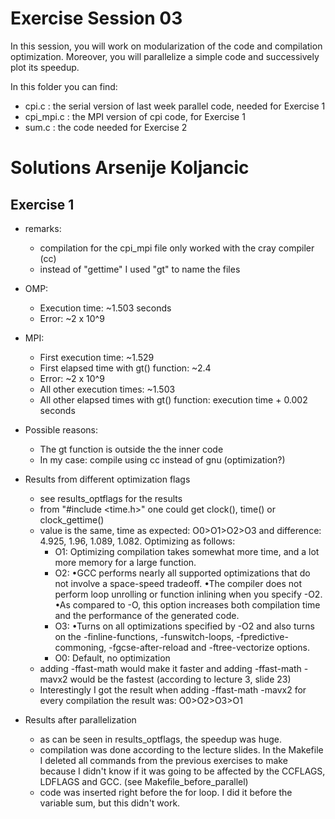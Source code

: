 # Exercise Session 03 #
In this session, you will work on modularization of the code and compilation optimization. Moreover, you will parallelize a simple code and successively plot its speedup. 

In this folder you can find:

* cpi.c : the serial version of last week parallel code, needed for Exercise 1
* cpi_mpi.c : the MPI version of cpi code, for Exercise 1
* sum.c : the code needed for Exercise 2

# Solutions Arsenije Koljancic #

## Exercise 1 ##
- remarks:
	* compilation for the cpi_mpi file only worked with the cray compiler (cc)
	* instead of "gettime" I used "gt" to name the files

- OMP:
	* Execution time: ~1.503 seconds
	* Error: ~2 x 10^9

- MPI:
	* First execution time: ~1.529
	* First elapsed time with gt() function: ~2.4 
	* Error: ~2 x 10^9
	* All other execution times: ~1.503
	* All other elapsed times with gt() function: execution time + 0.002 seconds

- Possible reasons:
	* The gt function is outside the the inner code
	* In my case: compile using cc instead of gnu (optimization?)

- Results from different optimization flags
	* see results_optflags for the results
	* from "#include <time.h>" one could get clock(), time() or clock_gettime()
	* value is the same, time as expected: O0>O1>O2>O3 and difference:  4.925, 1.96, 1.089, 1.082. Optimizing as follows:
		- O1: Optimizing compilation takes somewhat more time, and a lot more memory for a large function.
		- O2: 
			•GCC performs nearly all supported optimizations that do not involve a space-speed tradeoff.
			•The compiler does not perform loop unrolling or function inlining when you specify -O2.
			•As compared to -O, this option increases both compilation time and the performance of the generated code.
		- O3:
			•Turns on all optimizations specified by -O2 and also turns on the -finline-functions,
			 -funswitch-loops, -fpredictive-commoning, -fgcse-after-reload and -ftree-vectorize options.
		- O0: Default, no optimization
	* adding -ffast-math would make it faster and adding -ffast-math -mavx2 would be the fastest (according to lecture 3, slide 23)
	* Interestingly I got the result when adding -ffast-math -mavx2 for every compilation the result was: O0>O2>O3>O1

- Results after parallelization
	* as can be seen in results_optflags, the speedup was huge.
	* compilation was done according to the lecture slides. In the Makefile I deleted all commands from the previous exercises to make because I          didn't know if it was going to be affected by the CCFLAGS, LDFLAGS and GCC. (see Makefile_before_parallel)
	* code was inserted right before the for loop. I did it before the variable sum, but this didn't work.
